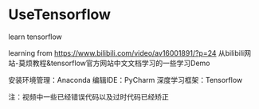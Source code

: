 # UseTensorflow
learn tensorflow

learning from https://www.bilibili.com/video/av16001891/?p=24
从bilibili网站-莫烦教程&tensorflow官方网站中文文档学习的一些学习Demo

安装环境管理：Anaconda
编辑IDE：PyCharm
深度学习框架：Tensorflow

注：视频中一些已经错误代码以及过时代码已经矫正
